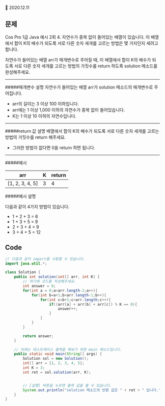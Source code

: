 :date: 2020.12.11

## 문제
Cos Pro 1급 Java 예시 2회
4. 자연수가 중복 없이 들어있는 배열이 있습니다. 이 배열에서 합이 K의 배수가 되도록 서로 다른 숫자 세개를 고르는 방법은 몇 가지인지 세려고 합니다.

자연수가 들어있는 배열 arr가 매개변수로 주어질 때, 이 배열에서 합이 K의 배수가 되도록 서로 다른 숫자 세개를 고르는 방법의 가짓수를 return 하도록 solution 메소드를 완성해주세요.

---
#####매개변수 설명
자연수가 들어있는 배열 arr가 solution 메소드의 매개변수로 주어집니다.
* arr의 길이는 3 이상 100 이하입니다.
* arr에는 1 이상 1,000 이하의 자연수가 중복 없이 들어있습니다.
* K는 1 이상 10 이하의 자연수입니다.

---
#####return 값 설명
배열에서 합이 K의 배수가 되도록 서로 다른 숫자 세개를 고르는 방법의 가짓수를 return 해주세요.
* 그러한 방법이 없다면 0을 return 하면 됩니다.

---
#####예시

| arr             | K | return |
|-----------------|---|--------|
| [1, 2, 3, 4, 5] | 3 | 4      |

#####예시 설명

다음과 같이 4가지 방법이 있습니다.

* 1 + 2 + 3 = 6
* 1 + 3 + 5 = 9
* 2 + 3 + 4 = 9
* 3 + 4 + 5 = 12

## Code
```java
// 다음과 같이 import를 사용할 수 있습니다.
import java.util.*;

class Solution {
    public int solution(int[] arr, int K) {
        // 여기에 코드를 작성해주세요.
        int answer = 0;
        for(int a = 0;a<arr.length-2;a++){
            for(int b=a+1;b<arr.length-1;b++){
                for(int c=b+1;c<arr.length;c++){
                    if((arr[a] + arr[b] + arr[c]) % K == 0){
                        answer++;
                    }
                }
            }
        }

        return answer;
    }

    // 아래는 테스트케이스 출력을 해보기 위한 main 메소드입니다.
    public static void main(String[] args) {
        Solution sol = new Solution();
        int[] arr = {1, 2, 3, 4, 5};
        int K = 3;
        int ret = sol.solution(arr, K);


        // [실행] 버튼을 누르면 출력 값을 볼 수 있습니다.
        System.out.println("solution 메소드의 반환 값은 " + ret + " 입니다.");
    }
}
```
